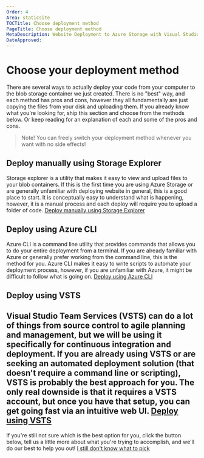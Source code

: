 ```yaml
---
Order: 4
Area: staticsite
TOCTitle: Choose deployment method
PageTitle: Choose deployment method
MetaDescription: Website Deployment to Azure Storage with Visual Studio Code
DateApproved:
---
```


# Choose your deployment method
There are several ways to actually deploy your code from your computer to the blob storage container we just created.
There is no "best" way, and each method has pros and cons, however they all fundamentally are just copying the files from your disk and uploading them.
If you already know what you're looking for, ship this section and choose from the methods below. Or keep reading for an explanation of each and some of the pros and cons.
> Note! You can freely switch your deployment method whenever you want with no side effects!

## Deploy manually using Storage Explorer
Storage explorer is a utility that makes it easy to view and upload files to your blob containers.
If this is the first time you are using Azure Storage or are generally unfamiliar with deploying website in general, this is a good place to start.
It is conceptually easy to understand what is happening, however, it is a manual process and each deploy will require you to upload a folder of code.
<a class="tutorial-next-btn" href="/tutorials/static-website/deploy-explorer">Deploy manually using Storage Explorer</a>

## Deploy using Azure CLI
Azure CLI is a command line utility that provides commands that allows you to do your entire deployment from a terminal.
If you are already familiar with Azure or generally prefer working from the command line, this is the method for you.
Azure CLI makes it easy to write scripts to automate your deployment process, however, if you are unfamiliar with Azure, it might be difficult to follow what is going on.
<a class="tutorial-next-btn" href="/tutorials/static-website/deploy-cli">Deploy using Azure CLI</a>

## Deploy using VSTS
Visual Studio Team Services (VSTS) can do a lot of things from source control to agile planning and management, but we will be using it specifically for continuous integration and deployment.
If you are already using VSTS or are seeking an automated deployment solution (that doesn't require a command line or scripting), VSTS is probably the best approach for you.
The only real downside is that it requires a VSTS account, but once you have that setup, you can get going fast via an intuitive web UI.
<a class="tutorial-next-btn" href="/tutorials/static-website/deploy-VSTS">Deploy using VSTS</a>
----
If you're still not sure which is the best option for you, click the button below, tell us a little more about what you're trying to accomplish, and we'll do our best to help you out!
<a class="tutorial-feedback-btn" onclick="reportIssue('node-deployment-staticwebsite', 'choose-deployment')" href="javascript:void(0)">I still don't know what to pick</a>
